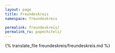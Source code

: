 ```yaml
---
layout: page
title: Freundeskreis
namespace: freundeskreis

permalink: freundeskreis/
permalink_ru: popechiteli/
---
```

{% translate_file freundeskreis/freundeskreis.md %}
